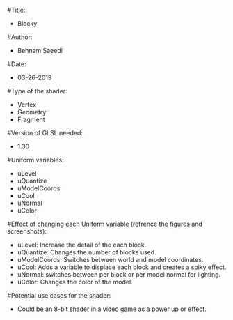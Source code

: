 #Title:
- Blocky

#Author:
- Behnam Saeedi

#Date:
- 03-26-2019

#Type of the shader:
- Vertex
- Geometry
- Fragment

#Version of GLSL needed:
- 1.30

#Uniform variables:
- uLevel
- uQuantize
- uModelCoords
- uCool
- uNormal
- uColor

#Effect of changing each Uniform variable (refrence the figures and screenshots):
- uLevel: Increase the detail of the each block.
- uQuantize: Changes the number of blocks used.
- uModelCoords: Switches between world and model coordinates.
- uCool: Adds a variable to displace each block and creates a spiky effect.
- uNormal: switches between per block or per model normal for lighting.
- uColor: Changes the color of the model.

#Potential use cases for the shader:
- Could be an 8-bit shader in a video game as a power up or effect.